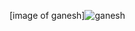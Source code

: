 [image of ganesh]![ganesh](https://user-images.githubusercontent.com/101191005/159846783-5196e44f-8c65-4b4c-aedb-693d43da2dac.png)
